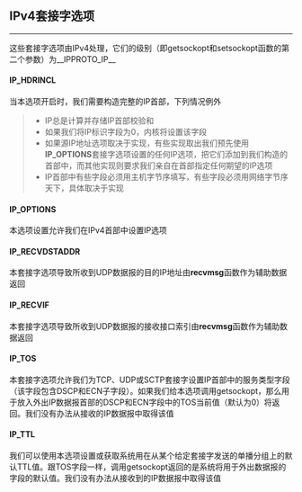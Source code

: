 ## IPv4套接字选项

---------

这些套接字选项由IPv4处理，它们的级别（即getsockopt和setsockopt函数的第二个参数）为__IPPROTO_IP__

#### IP_HDRINCL

当本选项开启时，我们需要构造完整的IP首部，下列情况例外

> - IP总是计算并存储IP首部校验和
> - 如果我们将IP标识字段为0，内核将设置该字段
> - 如果源IP地址选项取决于实现，有些实现取出我们预先使用**IP_OPTIONS**套接字选项设置的任何IP选项，把它们添加到我们构造的首部中，而其他实现则要求我们亲自在首部指定任何期望的IP选项
> - IP首部中有些字段必须用主机字节序填写，有些字段必须用网络字节序天下，具体取决于实现

#### IP_OPTIONS

本选项设置允许我们在IPv4首部中设置IP选项

#### IP_RECVDSTADDR

本套接字选项导致所收到UDP数据报的目的IP地址由**recvmsg**函数作为辅助数据返回

#### IP_RECVIF

本套接字选项导致所收到UDP数据报的接收接口索引由**recvmsg**函数作为辅助数据返回

#### IP_TOS

本套接字选项允许我们为TCP、UDP或SCTP套接字设置IP首部中的服务类型字段（该字段包含DSCP和ECN子字段）。如果我们给本选项调用getsockopt，那么用于放入外出IP数据报首部的DSCP和ECN字段中的TOS当前值（默认为0）将返回。我们没有办法从接收的IP数据报中取得该值

#### IP_TTL

我们可以使用本选项设置或获取系统用在从某个给定套接字发送的单播分组上的默认TTL值。跟TOS字段一样，调用getsockopt返回的是系统将用于外出数据报的字段的默认值。我们没有办法从接收到的IP数据报中取得该值